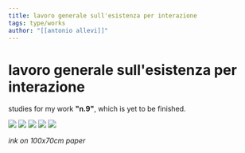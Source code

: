 ```yaml
---
title: lavoro generale sull'esistenza per interazione
tags: type/works
author: "[[antonio allevi]]"
---
```

# lavoro generale sull'esistenza per interazione

studies for my work **"n.9"**, which is yet to be finished.

<img src="/assets/input/n.1.PNG">



<img src="/assets/input/n.2.PNG">



<img src="/assets/input/n.3.PNG">



<img src="/assets/input/n.4.PNG">



<img src="/assets/input/n.5.PNG">




_ink on 100x70cm paper_

